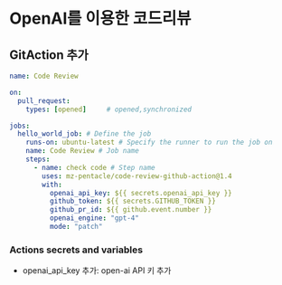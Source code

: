 # OpenAI를 이용한 코드리뷰 
## GitAction 추가 
```yml
name: Code Review

on:
  pull_request:                       
    types: [opened]     # opened,synchronized 

jobs:
  hello_world_job: # Define the job
    runs-on: ubuntu-latest # Specify the runner to run the job on
    name: Code Review # Job name
    steps:
      - name: check code # Step name
        uses: mz-pentacle/code-review-github-action@1.4
        with:
          openai_api_key: ${{ secrets.openai_api_key }}
          github_token: ${{ secrets.GITHUB_TOKEN }}
          github_pr_id: ${{ github.event.number }}
          openai_engine: "gpt-4"
          mode: "patch"
```
### Actions secrets and variables
- openai_api_key 추가: open-ai API 키 추가

